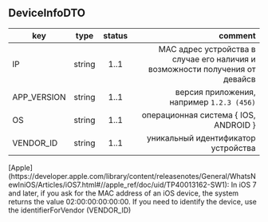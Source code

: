 ## DeviceInfoDTO

key | type | status | comment
--- | ---- | :----: | ---:
IP | string | 1..1 | MAC адрес устройства в случае его наличия и возможности получения от девайсв
APP_VERSION | string | 1..1 | версия приложения, например ``1.2.3 (456)``
OS | string | 1..1 | операционная система { IOS, ANDROID }
VENDOR_ID | string | 1..1 | уникальный идентификатор устройства

<aside class="warning">[Apple](https://developer.apple.com/library/content/releasenotes/General/WhatsNewIniOS/Articles/iOS7.html#//apple_ref/doc/uid/TP40013162-SW1): In iOS 7 and later, if you ask for the MAC address of an iOS device, the system returns the value 02:00:00:00:00:00. If you need to identify the device, use the identifierForVendor (VENDOR_ID)</aside>
